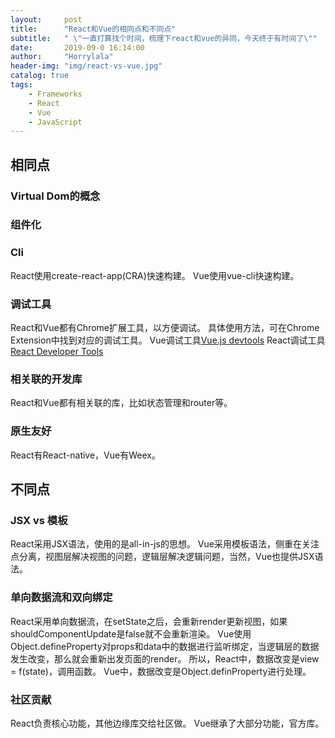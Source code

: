 ```yaml
---
layout:     post
title:      "React和Vue的相同点和不同点"
subtitle:   " \"一直打算找个时间，梳理下react和vue的异同，今天终于有时间了\""
date:       2019-09-0 16:14:00
author:     "Horrylala"
header-img: "img/react-vs-vue.jpg"
catalog: true
tags:
    - Frameworks
    - React
    - Vue
    - JavaScript
---
```


## 相同点

### Virtual Dom的概念
### 组件化
### Cli
React使用create-react-app(CRA)快速构建。
Vue使用vue-cli快速构建。

### 调试工具
React和Vue都有Chrome扩展工具，以方便调试。
具体使用方法，可在Chrome Extension中找到对应的调试工具。
Vue调试工具[Vue.js devtools](https://chrome.google.com/webstore/detail/vuejs-devtools/nhdogjmejiglipccpnnnanhbledajbpd?hl=en-US)
React调试工具[React Developer Tools](https://chrome.google.com/webstore/detail/react-developer-tools/fmkadmapgofadopljbjfkapdkoienihi?hl=en-US)

### 相关联的开发库
React和Vue都有相关联的库，比如状态管理和router等。

### 原生友好
React有React-native，Vue有Weex。

## 不同点

### JSX vs 模板
React采用JSX语法，使用的是all-in-js的思想。
Vue采用模板语法，侧重在关注点分离，视图层解决视图的问题，逻辑层解决逻辑问题，当然，Vue也提供JSX语法。

### 单向数据流和双向绑定
React采用单向数据流，在setState之后，会重新render更新视图，如果shouldComponentUpdate是false就不会重新渲染。
Vue使用Object.defineProperty对props和data中的数据进行监听绑定，当逻辑层的数据发生改变，那么就会重新出发页面的render。
所以，React中，数据改变是view = f(state)，调用函数。
Vue中，数据改变是Object.definProperty进行处理。

### 社区贡献
React负责核心功能，其他边缘库交给社区做。
Vue继承了大部分功能，官方库。